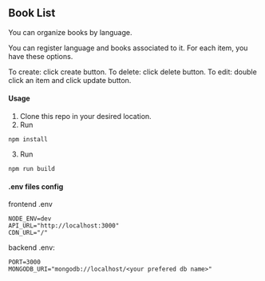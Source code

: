 ## Book List
You can organize books by language.

You can register language and books associated to it.
For each item, you have these options.

To create: click create button.
To delete: click delete button.
To edit: double click an item and click update button.
#### Usage
1. Clone this repo in your desired location.
2. Run
```
npm install

```
3. Run
```
npm run build
```
#### .env files config
frontend .env
```
NODE_ENV=dev
API_URL="http://localhost:3000"
CDN_URL="/"
```

backend .env:

```
PORT=3000
MONGODB_URI="mongodb://localhost/<your prefered db name>"
```
